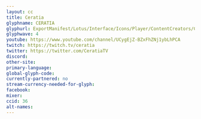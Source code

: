```yaml
---
layout: cc
title: Ceratia
glyphname: CERATIA
glyphurl: ExportManifest/Lotus/Interface/Icons/Player/ContentCreators/Ceratia.png
glyphwave: 4
youtube: https://www.youtube.com/channel/UCygEjZ-BZxFhZNj1ybLhPCA
twitch: https://twitch.tv/ceratia
twitter: https://twitter.com/CeratiaTV
discord:
other-site:
primary-language:
global-glyph-code:
currently-partnered: no
stream-currency-needed-for-glyph:
facebook:
mixer:
ccid: 36
alt-names:
---
```

